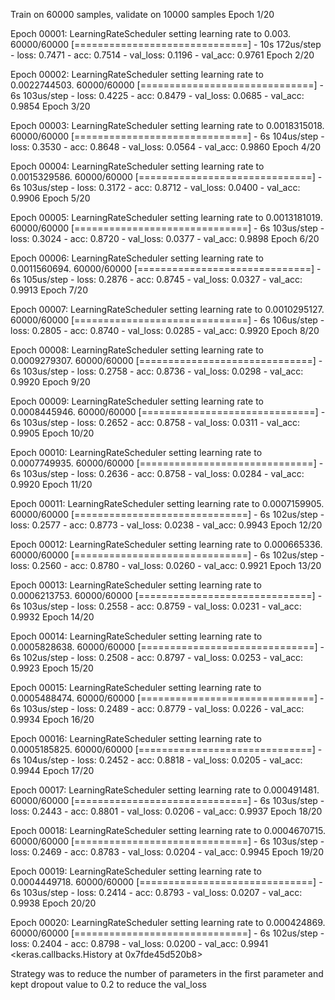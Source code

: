 Train on 60000 samples, validate on 10000 samples
Epoch 1/20

Epoch 00001: LearningRateScheduler setting learning rate to 0.003.
60000/60000 [==============================] - 10s 172us/step - loss: 0.7471 - acc: 0.7514 - val_loss: 0.1196 - val_acc: 0.9761
Epoch 2/20

Epoch 00002: LearningRateScheduler setting learning rate to 0.0022744503.
60000/60000 [==============================] - 6s 103us/step - loss: 0.4225 - acc: 0.8479 - val_loss: 0.0685 - val_acc: 0.9854
Epoch 3/20

Epoch 00003: LearningRateScheduler setting learning rate to 0.0018315018.
60000/60000 [==============================] - 6s 104us/step - loss: 0.3530 - acc: 0.8648 - val_loss: 0.0564 - val_acc: 0.9860
Epoch 4/20

Epoch 00004: LearningRateScheduler setting learning rate to 0.0015329586.
60000/60000 [==============================] - 6s 103us/step - loss: 0.3172 - acc: 0.8712 - val_loss: 0.0400 - val_acc: 0.9906
Epoch 5/20

Epoch 00005: LearningRateScheduler setting learning rate to 0.0013181019.
60000/60000 [==============================] - 6s 103us/step - loss: 0.3024 - acc: 0.8720 - val_loss: 0.0377 - val_acc: 0.9898
Epoch 6/20

Epoch 00006: LearningRateScheduler setting learning rate to 0.0011560694.
60000/60000 [==============================] - 6s 105us/step - loss: 0.2876 - acc: 0.8745 - val_loss: 0.0327 - val_acc: 0.9913
Epoch 7/20

Epoch 00007: LearningRateScheduler setting learning rate to 0.0010295127.
60000/60000 [==============================] - 6s 106us/step - loss: 0.2805 - acc: 0.8740 - val_loss: 0.0285 - val_acc: 0.9920
Epoch 8/20

Epoch 00008: LearningRateScheduler setting learning rate to 0.0009279307.
60000/60000 [==============================] - 6s 103us/step - loss: 0.2758 - acc: 0.8736 - val_loss: 0.0298 - val_acc: 0.9920
Epoch 9/20

Epoch 00009: LearningRateScheduler setting learning rate to 0.0008445946.
60000/60000 [==============================] - 6s 103us/step - loss: 0.2652 - acc: 0.8758 - val_loss: 0.0311 - val_acc: 0.9905
Epoch 10/20

Epoch 00010: LearningRateScheduler setting learning rate to 0.0007749935.
60000/60000 [==============================] - 6s 103us/step - loss: 0.2636 - acc: 0.8758 - val_loss: 0.0284 - val_acc: 0.9920
Epoch 11/20

Epoch 00011: LearningRateScheduler setting learning rate to 0.0007159905.
60000/60000 [==============================] - 6s 102us/step - loss: 0.2577 - acc: 0.8773 - val_loss: 0.0238 - val_acc: 0.9943
Epoch 12/20

Epoch 00012: LearningRateScheduler setting learning rate to 0.000665336.
60000/60000 [==============================] - 6s 102us/step - loss: 0.2560 - acc: 0.8780 - val_loss: 0.0260 - val_acc: 0.9921
Epoch 13/20

Epoch 00013: LearningRateScheduler setting learning rate to 0.0006213753.
60000/60000 [==============================] - 6s 103us/step - loss: 0.2558 - acc: 0.8759 - val_loss: 0.0231 - val_acc: 0.9932
Epoch 14/20

Epoch 00014: LearningRateScheduler setting learning rate to 0.0005828638.
60000/60000 [==============================] - 6s 102us/step - loss: 0.2508 - acc: 0.8797 - val_loss: 0.0253 - val_acc: 0.9923
Epoch 15/20

Epoch 00015: LearningRateScheduler setting learning rate to 0.0005488474.
60000/60000 [==============================] - 6s 103us/step - loss: 0.2489 - acc: 0.8779 - val_loss: 0.0226 - val_acc: 0.9934
Epoch 16/20

Epoch 00016: LearningRateScheduler setting learning rate to 0.0005185825.
60000/60000 [==============================] - 6s 104us/step - loss: 0.2452 - acc: 0.8818 - val_loss: 0.0205 - val_acc: 0.9944
Epoch 17/20

Epoch 00017: LearningRateScheduler setting learning rate to 0.000491481.
60000/60000 [==============================] - 6s 103us/step - loss: 0.2443 - acc: 0.8801 - val_loss: 0.0206 - val_acc: 0.9937
Epoch 18/20

Epoch 00018: LearningRateScheduler setting learning rate to 0.0004670715.
60000/60000 [==============================] - 6s 103us/step - loss: 0.2469 - acc: 0.8783 - val_loss: 0.0204 - val_acc: 0.9945
Epoch 19/20

Epoch 00019: LearningRateScheduler setting learning rate to 0.0004449718.
60000/60000 [==============================] - 6s 103us/step - loss: 0.2414 - acc: 0.8793 - val_loss: 0.0207 - val_acc: 0.9938
Epoch 20/20

Epoch 00020: LearningRateScheduler setting learning rate to 0.000424869.
60000/60000 [==============================] - 6s 102us/step - loss: 0.2404 - acc: 0.8798 - val_loss: 0.0200 - val_acc: 0.9941
<keras.callbacks.History at 0x7fde45d520b8>


Strategy was to reduce the number of parameters in the first parameter and kept dropout value to 0.2 to reduce the val_loss
